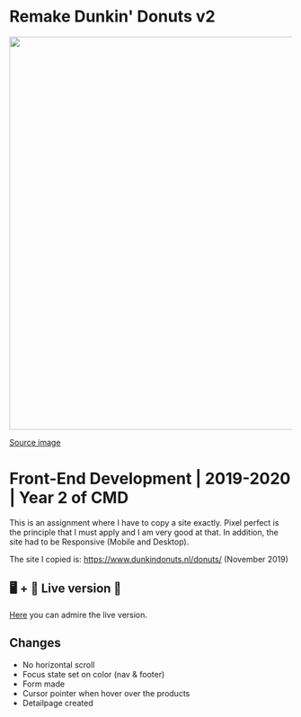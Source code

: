 # Remake Dunkin' Donuts v2
<img src="https://images.unsplash.com/photo-1558956264-7ade9ec5a171?ixlib=rb-1.2.1&auto=format&fit=crop&w=2767&q=80" width="700" />

[Source image](https://images.unsplash.com/photo-1558956264-7ade9ec5a171?ixlib=rb-1.2.1&auto=format&fit=crop&w=2767&q=80)
 
# Front-End Development | 2019-2020 | Year 2 of CMD  
This is an assignment where I have to copy a site exactly. Pixel perfect is the principle that I must apply and I am very good at that. In addition, the site had to be Responsive (Mobile and Desktop).

The site I copied is: <a href="https://www.dunkindonuts.nl/donuts/" target="_blank">https://www.dunkindonuts.nl/donuts/</a> (November 2019)

## 🖥 + 📱 Live version 🔴
[Here](https://ralfz123.github.io/DunkinDonuts-remake/index.html) you can admire the live version.

## Changes
- No horizontal scroll
- Focus state set on color (nav & footer)
- Form made
- Cursor pointer when hover over the products
- Detailpage created
